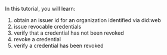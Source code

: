 In this tutorial, you will learn:

1. obtain an issuer id for an organization identified via did:web
1. issue revocable credentials
1. verify that a credential has not been revoked
1. revoke a credential
1. verify a credential has been revoked
